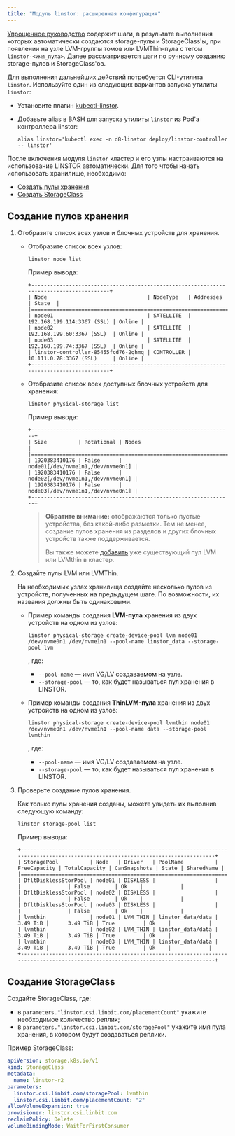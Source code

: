 ```yaml
---
title: "Модуль linstor: расширенная конфигурация"
---
```


[Упрощенное руководство](configuration.html#конфигурация-хранилища-linstor) содержит шаги, в результате выполнения которых автоматически создаются storage-пулы и StorageClass'ы, при появлении на узле LVM-группы томов или LVMThin-пула с тегом `linstor-<имя_пула>`. Далее рассматривается шаги по ручному созданию storage-пулов и StorageClass'ов.

Для выполнения дальнейших действий потребуется CLI-утилита `linstor`. Используйте один из следующих вариантов запуска утилиты `linstor`: 
- Установите плагин [kubectl-linstor](https://github.com/piraeusdatastore/kubectl-linstor).
- Добавьте alias в BASH для запуска утилиты `linstor` из Pod'а контроллера linstor:

  ```shell
  alias linstor='kubectl exec -n d8-linstor deploy/linstor-controller -- linstor'
  ```

После включения модуля `linstor` кластер и его узлы настраиваются на использование LINSTOR автоматически. Для того чтобы начать использовать хранилище, необходимо:

- [Создать пулы хранения](#создание-пулов-хранения)
- [Создать StorageClass](#создание-storageclass)

## Создание пулов хранения

1. Отобразите список всех узлов и блочных устройств для хранения.
   - Отобразите список всех узлов:

     ```shell
     linstor node list
     ```

     Пример вывода:
  
     ```
     +----------------------------------------------------------------------------------------+
     | Node                                | NodeType   | Addresses                  | State  |
     |========================================================================================|
     | node01                              | SATELLITE  | 192.168.199.114:3367 (SSL) | Online |
     | node02                              | SATELLITE  | 192.168.199.60:3367 (SSL)  | Online |
     | node03                              | SATELLITE  | 192.168.199.74:3367 (SSL)  | Online |
     | linstor-controller-85455fcd76-2qhmq | CONTROLLER | 10.111.0.78:3367 (SSL)     | Online |
     +----------------------------------------------------------------------------------------+
     ```

   - Отобразите список всех доступных блочных устройств для хранения:

     ```shell
     linstor physical-storage list
     ```
  
     Пример вывода:
  
     ```
     +----------------------------------------------------------------+
     | Size          | Rotational | Nodes                             |
     |================================================================|
     | 1920383410176 | False      | node01[/dev/nvme1n1,/dev/nvme0n1] |
     | 1920383410176 | False      | node02[/dev/nvme1n1,/dev/nvme0n1] |
     | 1920383410176 | False      | node03[/dev/nvme1n1,/dev/nvme0n1] |
     +----------------------------------------------------------------+
     ```
     
     > **Обратите внимание:** отображаются только пустые устройства, без какой-либо разметки.
     > Тем не менее, создание пулов хранения из разделов и других блочных устройств также поддерживается.
     >
     > Вы также можете [добавить](faq.html#как-добавить-существующий-lvm-или-lvmthin-пул) уже существующий пул LVM или LVMthin в кластер.

1. Создайте пулы LVM или LVMThin.

   На необходимых узлах хранилища создайте несколько пулов из устройств, полученных на предыдущем шаге. По возможности, их названия должны быть одинаковыми.

   - Пример команды создания **LVM-пула** хранения из двух устройств на одном из узлов:

     ```shell
     linstor physical-storage create-device-pool lvm node01 /dev/nvme0n1 /dev/nvme1n1 --pool-name linstor_data --storage-pool lvm
     ```

     , где:
     - `--pool-name` — имя VG/LV создаваемом на узле.
     - `--storage-pool` — то, как будет называться пул хранения в LINSTOR.

   - Пример команды создания **ThinLVM-пула** хранения из двух устройств на одном из узлов:

     ```shell
     linstor physical-storage create-device-pool lvmthin node01 /dev/nvme0n1 /dev/nvme1n1 --pool-name data --storage-pool lvmthin
     ```

     , где:
     - `--pool-name` — имя VG/LV создаваемом на узле.
     - `--storage-pool` — то, как будет называться пул хранения в LINSTOR.
     
1. Проверьте создание пулов хранения.

   Как только пулы хранения созданы, можете увидеть их выполнив следующую команду:
   
   ```shell
   linstor storage-pool list
   ```

   Пример вывода:

   ```
   +---------------------------------------------------------------------------------------------------------------------------------+
   | StoragePool          | Node   | Driver   | PoolName          | FreeCapacity | TotalCapacity | CanSnapshots | State | SharedName |
   |=================================================================================================================================|
   | DfltDisklessStorPool | node01 | DISKLESS |                   |              |               | False        | Ok    |            |
   | DfltDisklessStorPool | node02 | DISKLESS |                   |              |               | False        | Ok    |            |
   | DfltDisklessStorPool | node03 | DISKLESS |                   |              |               | False        | Ok    |            |
   | lvmthin              | node01 | LVM_THIN | linstor_data/data |     3.49 TiB |      3.49 TiB | True         | Ok    |            |
   | lvmthin              | node02 | LVM_THIN | linstor_data/data |     3.49 TiB |      3.49 TiB | True         | Ok    |            |
   | lvmthin              | node03 | LVM_THIN | linstor_data/data |     3.49 TiB |      3.49 TiB | True         | Ok    |            |
   +---------------------------------------------------------------------------------------------------------------------------------+
   ```

## Создание StorageClass

Создайте StorageClass, где:
- в `parameters."linstor.csi.linbit.com/placementCount"` укажите необходимое количество реплик;
- в `parameters."linstor.csi.linbit.com/storagePool"` укажите имя пула хранения, в котором будут создаваться реплики.

Пример StorageClass:

```yaml
apiVersion: storage.k8s.io/v1
kind: StorageClass
metadata:
  name: linstor-r2
parameters:
  linstor.csi.linbit.com/storagePool: lvmthin
  linstor.csi.linbit.com/placementCount: "2"
allowVolumeExpansion: true
provisioner: linstor.csi.linbit.com
reclaimPolicy: Delete
volumeBindingMode: WaitForFirstConsumer
```
